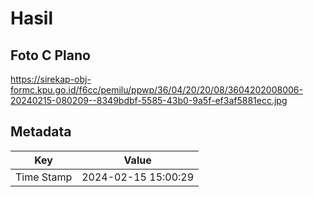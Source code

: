# Hasil

## Foto C Plano

https://sirekap-obj-formc.kpu.go.id/f6cc/pemilu/ppwp/36/04/20/20/08/3604202008006-20240215-080209--8349bdbf-5585-43b0-9a5f-ef3af5881ecc.jpg


## Metadata

| Key        | Value               |
| ---------- | ------------------- |
| Time Stamp | 2024-02-15 15:00:29 |



